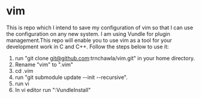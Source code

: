 # vim
This is repo which I intend to save my configuration of vim so that I can use the configuration on any new system. I am using Vundle for plugin management.This repo will enable you to use vim as a tool for your development work in C and C++. Follow the steps below to use it:
1. run "git clone git@github.com:trnchawla/vim.git" in your home directory.
2. Rename "vim" to ".vim"
3. cd .vim
4. run "git submodule update --init --recursive".
5. run vi
6. In vi editor run ":VundleInstall"
